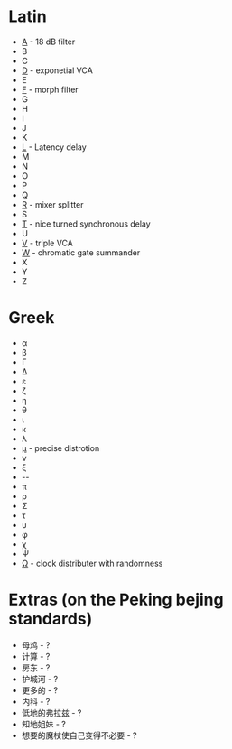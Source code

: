 # Latin
* [A](https://github.com/jackokring/KRTPluginA#a) - 18 dB filter
* B
* C
* [D](https://github.com/jackokring/KRTPluginA#d) - exponetial VCA
* E
* [F](https://github.com/jackokring/KRTPluginA#f) - morph filter
* G
* H
* I
* J
* K
* [L](https://github.com/jackokring/KRTPluginA#l) - Latency delay
* M
* N
* O
* P
* Q
* [R](https://github.com/jackokring/KRTPluginA#r) - mixer splitter
* S
* [T](https://github.com/jackokring/KRTPluginA#t) - nice turned synchronous delay
* U
* [V](https://github.com/jackokring/KRTPluginA#v) - triple VCA
* [W](https://github.com/jackokring/KRTPluginA#w) - chromatic gate summander
* X
* Y
* Z

# Greek
* α
* β
* Γ
* Δ
* ε
* ζ
* η
* θ
* ι
* κ
* λ
* [μ](https://github.com/jackokring/KRTPluginA#μ) - precise distrotion
* ν
* ξ
* --
* π
* ρ
* Σ
* τ
* υ
* φ
* χ
* Ψ
* [Ω](https://github.com/jackokring/KRTPluginA#Ω) - clock distributer with randomness

# Extras (on the Peking bejing standards)
* 母鸡 - ?
* 计算 - ?
* 房东 - ?
* 护城河 - ?
* 更多的 - ?
* 内科 - ?
* 低地的弗拉兹 - ?
* 知地姐妹 - ?
* 想要的魔杖使自己变得不必要 - ?